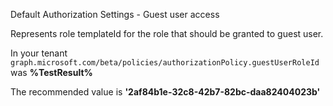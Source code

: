 Default Authorization Settings - Guest user access

Represents role templateId for the role that should be granted to guest user.

<!--- Results --->

In your tenant `graph.microsoft.com/beta/policies/authorizationPolicy.guestUserRoleId` was **%TestResult%**

The recommended value is **'2af84b1e-32c8-42b7-82bc-daa82404023b'**
